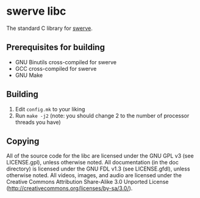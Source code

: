 # swerve libc

The standard C library for [swerve](https://github.com/bmoneill/swerve).

## Prerequisites for building

* GNU Binutils cross-compiled for swerve
* GCC cross-compiled for swerve
* GNU Make

## Building

1. Edit `config.mk` to your liking
1. Run `make -j2` (note: you should change 2 to the number of processor threads
   you have)

## Copying

All of the source code for the libc are licensed under the GNU GPL v3 (see
LICENSE.gpl), unless otherwise noted. All documentation (in the doc directory)
is licensed under the GNU FDL v1.3 (see LICENSE.gfdl), unless otherwise noted.
All videos, images, and audio are licensed under the Creative Commons
Attribution Share-Alike 3.0 Unported License
(<http://creativecommons.org/licenses/by-sa/3.0/>).
